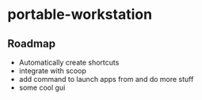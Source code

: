 # portable-workstation

## Roadmap

- Automatically create shortcuts
- integrate with scoop
- add command to launch apps from and do more stuff
- some cool gui
